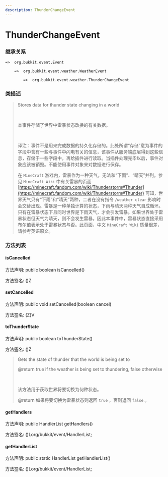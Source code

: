 ```yaml
---
description: ThunderChangeEvent
---
```


# ThunderChangeEvent

### 继承关系

    =>  org.bukkit.event.Event

        =>  org.bukkit.event.weather.WeatherEvent

            =>  org.bukkit.event.weather.ThunderChangeEvent

### 类描述

> Stores data for thunder state changing in a world
> 
> <br>
> 
> 本事件存储了世界中雷暴状态改换的有关数据。
> 
> <br>
> 
> 译注：事件不是用来完成数据的持久化存储的。此处所谓“存储”意为事件的字段中含有一些与事件中闪电有关的信息，该事件从服务端底层得到这些信息，存储于一些字段中，再给插件进行读取。当插件处理完毕以后，事件对象应该被销毁。不能使用事件对象来对数据进行保存。
> 
> 在 `MineCraft` 游戏内，雷暴作为一种天气，无法和“下雨”、“晴天”并列。参见 `MineCraft Wiki` 中有关雷暴的页面 [https://minecraft.fandom.com/wiki/Thunderstorm#Thunder](https://minecraft.fandom.com/wiki/Thunderstorm#Thunder) 可知，世界天气只有“下雨”和“晴天”两种，二者在没有指令 `/weather clear` 影响时会交替出现。雷暴是一种单独计算的状态，下雨与晴天两种天气自成循环。只有在雷暴状态下且同时世界是下雨天气，才会引发雷暴。如果世界处于雷暴状态但天气为晴天，则不会发生雷暴。因此本事件中，雷暴状态直接采用布尔值表示处于雷暴状态与否。此页面，中文 `MineCraft Wiki` 质量很差，请参考英语原文。

### 方法列表

#### isCancelled

方法声明: public boolean isCancelled()

方法签名: ()Z

#### setCancelled

方法声明: public void setCancelled(boolean cancel)

方法签名: (Z)V

#### toThunderState

方法声明: public boolean toThunderState()

方法签名: ()Z

> Gets the state of thunder that the world is being set to
> 
> @return true if the weather is being set to thundering, false otherwise
> 
> <br>
> 
> 该方法用于获取世界将要切换为何种状态。
> 
> @return 如果将要切换为雷暴状态则返回 `true` ，否则返回 `false` 。

#### getHandlers

方法声明: public HandlerList getHandlers()

方法签名: ()Lorg/bukkit/event/HandlerList;

#### getHandlerList

方法声明: public static HandlerList getHandlerList()

方法签名: ()Lorg/bukkit/event/HandlerList;
